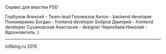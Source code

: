 Сервис для верстки PSD

Горбунов Алексей - Team-lead
Голомазов Антон - backend developer
Пономаренко Богдан - frontend developer
Бобров Дмитрий - frontend developer
Сухановская Анастасия - designer
Чернобаев Николай - Вдохновитель :)

-----------------------
loftblog.ru 2015